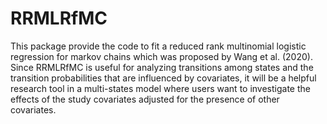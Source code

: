 # RRMLRfMC

This package provide the code to fit a reduced rank multinomial logistic regression for markov chains which was proposed by Wang et al. (2020). Since RRMLRfMC is useful for analyzing transitions among states and the transition probabilities that are influenced by covariates, it will be a helpful research tool in a multi-states model where users want to investigate the effects of the study covariates adjusted for the presence of other covariates. 
